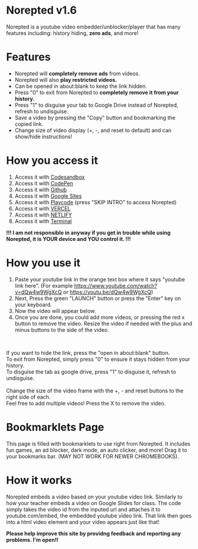 # Norepted v1.6
Norepted is a youtube video embedder/unblocker/player that has many features including: history hiding, **zero ads**, and more! 
# Features
- Norepted will **completely remove ads** from videos.
- Norepted will also **play restricted videos.**
- Can be opened in about:blank to keep the link hidden.
- Press "0" to exit from Norepted to **completely remove it from your history.**
- Press "1" to disguise your tab to Google Drive instead of Norepted, refresh to undisguise.
- Save a video by pressing the "Copy" button and bookmarking the copied link.
- Change size of video display (+, -, and reset to default) and can show/hide instructions!
# How you access it
1. Access it with [Codesandbox](https://gzhhqm.csb.app)
2. Access it with [CodePen](https://codepen.io/weaF_z/full/RwJVywE)
3. Access it with [Github](http://wea-f.github.io/Norepted)
4. Access it with [Google Sites](https://sites.google.com/view/n0repted/home)
5. Access it with [Playcode](https://norepted.playcode.io) (press "SKIP INTRO" to access Norepted)
6. Access it with [VERCEL](https://norepted-delta.vercel.app/)
7. Access it with [NETLIFY](https://norepted.netlify.app/)
8. Access it with [Terminal](https://github.com/wea-f/Norepted/wiki/Run-Norepted-Locally-with-Terminal) <br>

**!!! I am not responsible in anyway if you get in trouble while using Norepted, it is YOUR device and YOU control it. !!!**
# How you use it 
1. Paste your youtube link in the orange text box where it says "youtube link here". (For example https://www.youtube.com/watch?v=dQw4w9WgXcQ or https://youtu.be/dQw4w9WgXcQ)<br>
2. Next, Press the green "LAUNCH" button or press the "Enter" key on your keyboard. <br>
3. Now the video will appear below. <br>
4. Once you are done, you could add more videos, or pressing the red x button to remove the video. Resize the video if needed with the plus and minus buttons to the side of the video. <br>
<br>

If you want to hide the link, press the "open in about:blank" button. <br>
To exit from Norepted, simply press "0" to ensure it stays hidden from your history. <br>
To disguise the tab as google drive, press "1" to disguise it, refresh to undisguise. <br> <br>
Change the size of the video frame with the +, - and reset buttons to the right side of each. <br>
Feel free to add multiple videos! Press the X to remove the video.<br>
# Bookmarklets Page
This page is filled with bookmarklets to use right from Norepted. It includes fun games, an ad blocker, dark mode, an auto clicker, and more! Drag it to your bookmarks bar. (MAY NOT WORK FOR NEWER CHROMEBOOKS).
# How it works
  Norepted embeds a video based on your youtube video link. Similarly to how your teacher embeds a video on Google Slides for class.
The code simply takes the video id from the inputed url and attaches it to youtube.com/embed, the embedded youtube video link. That link then goes into a html video element and your video appears just like that! <br>
<!--# Guidelines (you don't have to read this its old)
Here are some tips to follow: <br>
1	If you somehow know the creator in real life, please do not snitch on the creator. <br>

2	Please do not report this website to a teacher or principal [You can still do it, of course, but why?]. You can share it with your friends, but please make it limited. If you didn’t figure it out already, Norepted stands for “not reported.” The whole reason why this website was made was so it would not be restricted.<br>

3	Don’t use it too much, especially during school [if you are]. I recommend only using it in school for educational purposes. I repeat, educational purposes. And after school, you can do whatever you want, but please note to frequently touch grass and take a break.<br>

4	Enjoy the website while it lasts. I know probably one day Norepted would be reported and restricted [how ironic], but please be thankful for this convenience and don’t get too attached.<br><br>
 --- the creator of Norepted<br> -->
**Please help improve this site by providng feedback and reporting any problems. I'm open!!** <br>
  
